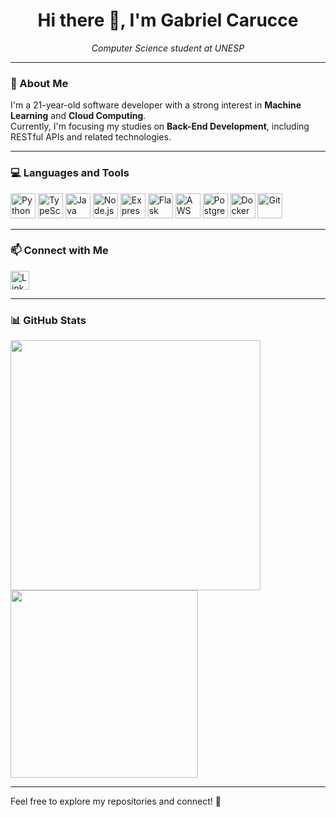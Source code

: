 <h1 align="center">Hi there 👋, I'm Gabriel Carucce</h1>

<p align="center">
  <em>Computer Science student at UNESP</em><br/>
</p>

---

### 🧠 About Me

I'm a 21-year-old software developer with a strong interest in **Machine Learning** and **Cloud Computing**.  
Currently, I'm focusing my studies on **Back-End Development**, including RESTful APIs and related technologies.

---

### 💻 Languages and Tools

<p>
  <img src="https://cdn.jsdelivr.net/gh/devicons/devicon/icons/python/python-original.svg" width="40" alt="Python"/>
  <img src="https://cdn.jsdelivr.net/gh/devicons/devicon/icons/typescript/typescript-original.svg" width="40" alt="TypeScript"/>
  <img src="https://cdn.jsdelivr.net/gh/devicons/devicon/icons/java/java-original.svg" width="40" alt="Java"/>
  <img src="https://cdn.jsdelivr.net/gh/devicons/devicon/icons/nodejs/nodejs-original.svg" width="40" alt="Node.js"/>
  <img src="https://upload.wikimedia.org/wikipedia/commons/6/64/Expressjs.png" width="40" alt="Express.js"/>
  <img src="https://upload.wikimedia.org/wikipedia/commons/3/3c/Flask_logo.svg" width="40" alt="Flask"/>
  <img src="https://upload.wikimedia.org/wikipedia/commons/9/93/Amazon_Web_Services_Logo.svg" width="40" alt="AWS"/>
  <img src="https://cdn.jsdelivr.net/gh/devicons/devicon/icons/postgresql/postgresql-original.svg" width="40" alt="PostgreSQL"/>
  <img src="https://cdn.jsdelivr.net/gh/devicons/devicon/icons/docker/docker-original.svg" width="40" alt="Docker"/>
  <img src="https://cdn.jsdelivr.net/gh/devicons/devicon/icons/git/git-original.svg" width="40" alt="Git"/>
</p>

---

### 📫 Connect with Me

<p>
  <a href="https://www.linkedin.com/in/gcarucce10/" target="_blank">
    <img src="https://cdn.jsdelivr.net/gh/devicons/devicon/icons/linkedin/linkedin-original.svg" width="30" alt="LinkedIn"/>
  </a>
</p>

---

### 📊 GitHub Stats

<p align="left">
  <img src="https://github-readme-stats.vercel.app/api?username=gcarucce10&show_icons=true&theme=radical" width="400"/>
  <img src="https://github-readme-stats.vercel.app/api/top-langs/?username=gcarucce10&layout=compact&theme=radical" width="300"/>
</p>

---

Feel free to explore my repositories and connect! 🚀
